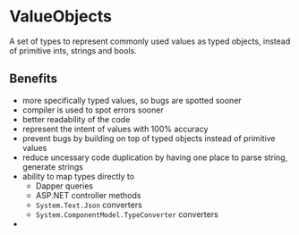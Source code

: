 # ValueObjects
A set of types to represent commonly used values as typed objects, instead of primitive ints, strings and bools.

## Benefits
- more specifically typed values, so bugs are spotted sooner
- compiler is used to spot errors sooner
- better readability of the code
- represent the intent of values with 100% accuracy
- prevent bugs by building on top of typed objects instead of primitive values
- reduce uncessary code duplication by having one place to parse string, generate strings
- ability to map types directly to
	- Dapper queries
	- ASP.NET controller methods
	- `System.Text.Json` converters
	- `System.ComponentModel.TypeConverter` converters
- 